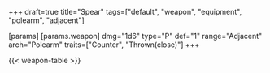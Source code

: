 +++
draft=true
title="Spear"
tags=["default", "weapon", "equipment", "polearm", "adjacent"]

[params]
  [params.weapon]
    dmg="1d6"
    type="P"
    def="1"
    range="Adjacent"
    arch="Polearm"
    traits=["Counter", "Thrown(close)"]
+++

{{< weapon-table >}}


